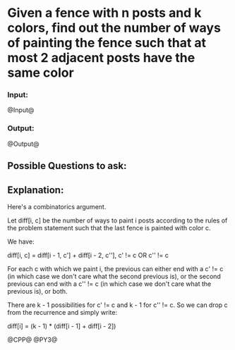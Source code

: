 # Given a fence with n posts and k colors, find out the number of ways of painting the fence such that at most 2 adjacent posts have the same color

### Input:
@Input@
### Output:
@Output@


## Possible Questions to ask:


## Explanation:

Here's a combinatorics argument.

Let diff[i, c] be the number of ways to paint i posts according to the rules of the problem statement such that the last fence is painted with color c.

We have:

diff[i, c] = diff[i - 1, c'] + diff[i - 2, c''], c' != c OR c'' != c

For each c with which we paint i, the previous can either end with a c' != c (in which case we don't care what the second previous is), or the second previous can end with a c'' != c (in which case we don't care what the previous is), or both.

There are k - 1 possibilities for c' != c and k - 1 for c'' != c. So we can drop c from the recurrence and simply write:

diff[i] = (k - 1) * (diff[i - 1] + diff[i - 2])

@CPP@
@PY3@
